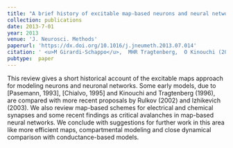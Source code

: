```yaml
---
title: "A brief history of excitable map-based neurons and neural networks"
collection: publications
date: 2013-7-01
year: 2013
venue: 'J. Neurosci. Methods'
paperurl: 'https://dx.doi.org/10.1016/j.jneumeth.2013.07.014'
citation: ' <u>M Girardi-Schappo</u>,  MHR Tragtenberg,  O Kinouchi (2013): <i>A brief history of excitable map-based neurons and neural networks.</i> <b>J. Neurosci. Methods 220</b>: 116--130.'
pubtype:  paper
---
```

This review gives a short historical account of the excitable maps approach for modeling neurons and neuronal networks. Some early models, due to [Pasemann, 1993], [Chialvo, 1995] and Kinouchi and Tragtenberg (1996), are compared with more recent proposals by Rulkov (2002) and Izhikevich (2003). We also review map-based schemes for electrical and chemical synapses and some recent findings as critical avalanches in map-based neural networks. We conclude with suggestions for further work in this area like more efficient maps, compartmental modeling and close dynamical comparison with conductance-based models.